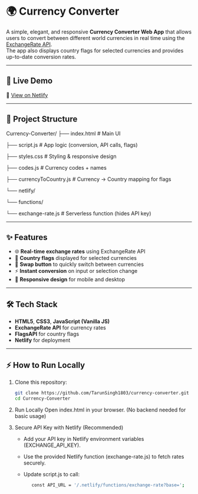 # 🌍 Currency Converter

A simple, elegant, and responsive **Currency Converter Web App** that allows users to convert between different world currencies in real time using the [ExchangeRate API](https://www.exchangerate-api.com/).  
The app also displays country flags for selected currencies and provides up-to-date conversion rates.

---

## 🚀 Live Demo
🔗 [View on Netlify](https://tarunsingh1803-currency-converter.netlify.app/)

---

## 📂 Project Structure
Currency-Converter/
├── index.html # Main UI

├── script.js # App logic (conversion, API calls, flags)

├── styles.css # Styling & responsive design

├── codes.js # Currency codes + names

├── currencyToCountry.js # Currency → Country mapping for flags

└── netlify/

└── functions/

└── exchange-rate.js # Serverless function (hides API key)

---

## ✨ Features
- 🌐 **Real-time exchange rates** using ExchangeRate API  
- 🎌 **Country flags** displayed for selected currencies  
- 🔄 **Swap button** to quickly switch between currencies  
- ⚡ **Instant conversion** on input or selection change  
- 📱 **Responsive design** for mobile and desktop  

---

## 🛠️ Tech Stack
- **HTML5**, **CSS3**, **JavaScript (Vanilla JS)**
- **ExchangeRate API** for currency rates
- **FlagsAPI** for country flags
- **Netlify** for deployment

---

## ⚡ How to Run Locally
1. Clone this repository:
   ```bash
   git clone https://github.com/TarunSingh1803/currency-converter.git
   cd Currency-Converter

2. Run Locally
Open index.html in your browser.
(No backend needed for basic usage)

3. Secure API Key with Netlify (Recommended)
   - Add your API key in Netlify environment variables (EXCHANGE_API_KEY).

   - Use the provided Netlify function (exchange-rate.js) to fetch rates securely.

   - Update script.js to call:

      ```bash
         const API_URL = '/.netlify/functions/exchange-rate?base=';
